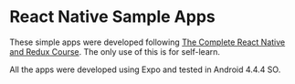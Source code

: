 # React Native Sample Apps

These simple apps were developed following [The Complete React Native and Redux Course](https://www.udemy.com/the-complete-react-native-and-redux-course/learn/v4/overview). The only use of this is for self-learn.

All the apps were developed using Expo and tested in Android 4.4.4 SO.

